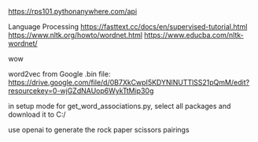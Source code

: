 https://rps101.pythonanywhere.com/api

Language Processing
https://fasttext.cc/docs/en/supervised-tutorial.html
https://www.nltk.org/howto/wordnet.html 
https://www.educba.com/nltk-wordnet/

wow

word2vec from Google .bin file: https://drive.google.com/file/d/0B7XkCwpI5KDYNlNUTTlSS21pQmM/edit?resourcekey=0-wjGZdNAUop6WykTtMip30g

in setup mode for get_word_associations.py, select all packages and download it to C:/

use openai to generate the rock paper scissors pairings